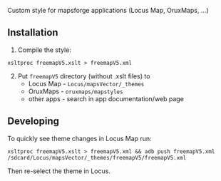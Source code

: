 Custom style for mapsforge applications (Locus Map, OruxMaps, ...)

## Installation

1. Compile the style:
```
xsltproc freemapV5.xslt > freemapV5.xml
```
2. Put `freemapV5` directory (without .xslt files) to 
    * Locus Map - `Locus/mapsVector/_themes`
    * OruxMaps - `oruxmaps/mapstyles`
    * other apps - search in app documentation/web page 


## Developing

To quickly see theme changes in Locus Map run:
```
xsltproc freemapV5.xslt > freemapV5.xml && adb push freemapV5.xml /sdcard/Locus/mapsVector/_themes/freemapV5/freemapV5.xml
```

Then re-select the theme in Locus.

